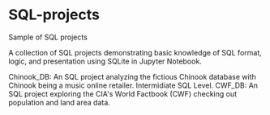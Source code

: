 # SQL-projects
Sample of SQL projects

A collection of SQL projects demonstrating basic knowledge of SQL format, logic, and presentation using SQLite in Jupyter Notebook.

Chinook_DB: An SQL project analyzing the fictious Chinook database with Chinook being a music online retailer. Intermidiate SQL Level.
CWF_DB: An SQL project exploring the CIA's World Factbook (CWF) checking out population and land area data.
